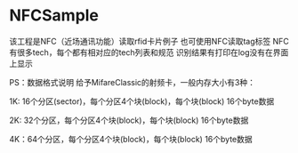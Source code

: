 # NFCSample
该工程是NFC（近场通讯功能）读取rfid卡片例子
也可使用NFC读取tag标签
NFC有很多tech，每个都有相对应的tech列表和规范
识别结果有打印在log没有在界面上显示

PS：数据格式说明
给予MifareClassic的射频卡，一般内存大小有3种：

1K: 16个分区(sector)，每个分区4个块(block)，每个块(block) 16个byte数据

2K: 32个分区，每个分区4个块(block)，每个块(block) 16个byte数据

4K：64个分区，每个分区4个块(block)，每个块(block) 16个byte数据
